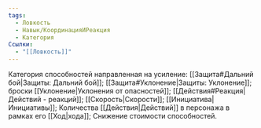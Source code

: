 ```yaml
---
tags:
  - Ловкость
  - Навык/КоординацияИРеакция
  - Категория
Ссылки:
  - "[[Ловкость]]"
---
```

Категория способностей направленная на усиление: [[Защита#Дальний бой|Защиты: Дальний бой]]; [[Защита#Уклонение|Защиты: Уклонение]]; броски [[Уклонение|Уклонения от опасностей]]; [[Действия#Реакция|Действий - реакций]]; [[Скорость|Скорости]]; [[Инициатива|Инициативы]]; Количества [[Действия|Действий]] в персонажа в рамках его [[Ход|хода]]; Снижение стоимости способностей. 